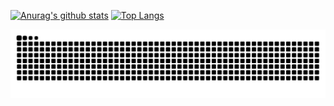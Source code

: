 [![Anurag's github stats](https://github-readme-stats.vercel.app/api?username=akibanator)](https://github.com/anuraghazra/github-readme-stats)
[![Top Langs](https://github-readme-stats.vercel.app/api/top-langs/?username=akibanator&layout=compact)](https://github.com/anuraghazra/github-readme-stats)

![Snake animation](https://github.com/meritissimo1/meritissimo1/blob/output/github-contribution-grid-snake.svg)
<!--
**akibanator/akibanator** is a ✨ _special_ ✨ repository because its `README.md` (this file) appears on your GitHub profile.

Here are some ideas to get you started:

- 🔭 I’m currently working on ...
- 🌱 I’m currently learning ...
- 👯 I’m looking to collaborate on ...
- 🤔 I’m looking for help with ...
- 💬 Ask me about ...
- 📫 How to reach me: ...
- 😄 Pronouns: ...
- ⚡ Fun fact: ...
-->
